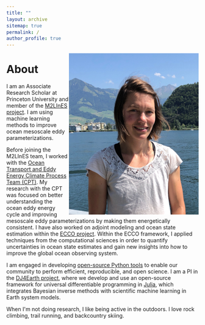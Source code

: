 ```yaml
---
title: ""
layout: archive
sitemap: true
permalink: /
author_profile: true
---
```


<img src="/assets/images/Nora.JPG" width="340px" alt="Nora Loose" align="right" padding="20px" />

# About

I am an Associate Research Scholar at Princeton University and member of the [M2LInES project](https://m2lines.github.io/). I am using machine learning methods to improve ocean mesoscale eddy parameterizations.

Before joining the M2LInES team, I worked with the [Ocean Transport and Eddy Energy Climate Process Team (CPT)](https://ocean-eddy-cpt.github.io/). My research with the CPT was focused on better understanding the ocean eddy energy cycle and improving mesoscale eddy parameterizations by making them energetically consistent.
I have also worked on adjoint modeling and ocean state estimation within the [ECCO project](https://ecco-group.org/). Within the ECCO framework, I applied techniques from the computational sciences in order to quantify uncertainties in ocean state estimates and gain new insights into how to improve the global ocean observing system. 

I am engaged in developing [open-source Python tools](https://gcm-filters.readthedocs.io/en/latest/) to enable our community to perform efficient, reproducible, and open science. 
I am a PI in the [DJ4Earth project](https://dj4earth.github.io/), where we develop and use an open-source framework for universal differentiable programming in [Julia](https://julialang.org/), which integrates Bayesian inverse methods with scientific machine learning in Earth system models.

When I'm not doing research, I like being active in the outdoors. I love rock climbing, trail running, and backcountry skiing.
